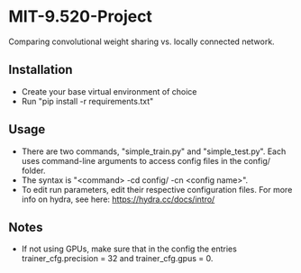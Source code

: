 # MIT-9.520-Project
Comparing convolutional weight sharing vs. locally connected network.

## Installation
- Create your base virtual environment of choice
- Run "pip install -r requirements.txt"

## Usage
- There are two commands, "simple_train.py" and "simple_test.py". Each uses command-line arguments to access config files in the config/ folder.
- The syntax is "\<command\> -cd config/ -cn \<config name\>".
- To edit run parameters, edit their respective configuration files. For more info on hydra, see here: https://hydra.cc/docs/intro/

## Notes
- If not using GPUs, make sure that in the config the entries trainer_cfg.precision = 32 and trainer_cfg.gpus = 0.